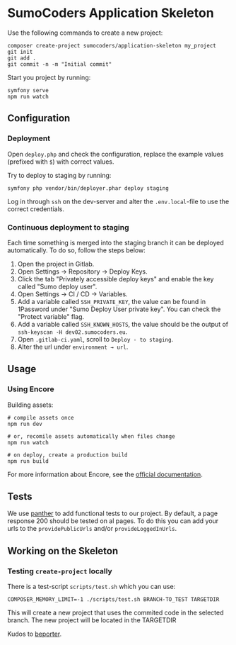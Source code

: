 # SumoCoders Application Skeleton

Use the following commands to create a new project:

    composer create-project sumocoders/application-skeleton my_project
    git init
    git add .
    git commit -n -m "Initial commit"
    
Start you project by running:

    symfony serve
    npm run watch

## Configuration
### Deployment
Open `deploy.php` and check the configuration, replace the example values 
(prefixed with `$`) with correct values.

Try to deploy to staging by running:

    symfony php vendor/bin/deployer.phar deploy staging
    
Log in through `ssh` on the dev-server and alter the `.env.local`-file to use the
correct credentials.

### Continuous deployment to staging
Each time something is merged into the staging branch it can be deployed 
automatically. To do so, follow the steps below:

1. Open the project in Gitlab.
2. Open Settings → Repository → Deploy Keys.
3. Click the tab "Privately accessible deploy keys" and enable the key called 
   "Sumo deploy user".
4. Open Settings → CI / CD → Variables.
5. Add a variable called `SSH_PRIVATE_KEY`, the value can be found in 1Password
   under "Sumo Deploy User private key". You can check the "Protect variable" 
   flag.
5. Add a variable called `SSH_KNOWN_HOSTS`, the value should be the output of 
    `ssh-keyscan -H dev02.sumocoders.eu`.
6. Open `.gitlab-ci.yaml`, scroll to `Deploy - to staging`.
7. Alter the url under `environment → url`.
    
## Usage
### Using Encore

Building assets:

    # compile assets once
    npm run dev
    
    # or, recomile assets automatically when files change
    npm run watch
    
    # on deploy, create a production build
    npm run build

For more information about Encore, see the [official documentation](https://symfony.com/doc/current/frontend.html#webpack-encore).

## Tests
We use [panther](https://github.com/symfony/panther) to add functional tests to our project.
By default, a page response 200 should be tested on al pages. To do this you can add your urls to the `providePublicUrls` and/or `provideLoggedInUrls`.

## Working on the Skeleton
### Testing `create-project` locally

There is a test-script `scripts/test.sh` which you can use:

    COMPOSER_MEMORY_LIMIT=-1 ./scripts/test.sh BRANCH-TO_TEST TARGETDIR

This will create a new project that uses the commited code in the selected branch.
The new project will be located in the TARGETDIR

Kudos to [beporter](https://gist.github.com/beporter/31e7d1f5beeffda0da94).
